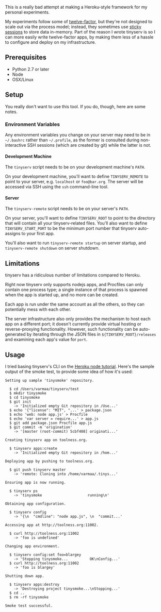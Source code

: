 This is a really bad attempt at making a Heroku-style framework for my
personal experiments.

My experiments follow some of [twelve-factor][], but they're not
designed to scale out via the process model; instead, they sometimes
use [sticky sessions][] to store data in-memory. Part of the reason I
wrote tinyserv is so I can more easily write twelve-factor apps, by
making them less of a hassle to configure and deploy on my infrastructure.

## Prerequisites

* Python 2.7 or later
* Node
* OSX/Linux

## Setup

You really don't want to use this tool. If you do, though, here are
some notes.

### Environment Variables

Any environment variables you change on your server may need to be in
`~/.bashrc` rather than `~/.profile`, as the former is consulted during
non-interactive SSH sessions (which are created by git) while the
latter is not.

#### Development Machine

The `tinyserv` script needs to be on your development machine's `PATH`.

On your development machine, you'll want to define `TINYSERV_REMOTE` to
point to your server, e.g. `localhost` or `foo@bar.org`. The server will
be accessed via SSH using the `ssh` command-line tool.

#### Server

The `tinyserv-remote` script needs to be on your server's `PATH`.

On your server, you'll want to define `TINYSERV_ROOT` to point to
the directory that will contain all your tinyserv-related files. You'll also
want to define `TINYSERV_START_PORT` to be the minimum port number that
tinyserv auto-assigns to your first app.

You'll also want to run `tinyserv-remote startup` on server startup, and
`tinyserv-remote shutdown` on server shutdown.

## Limitations

tinyserv has a ridiculous number of limitations compared to Heroku.

Right now tinyserv only supports nodejs apps, and Procfiles can only
contain one process type; a single instance of that process is spawned
when the app is started up, and no more can be created.

Each app is run under the same account as all the others, so they can
potentially mess with each other.

The server infrastructure also only provides the mechanism to host
each app on a different port; it doesn't currently provide virtual
hosting or reverse-proxying functionality. However, such functionality
can be auto-generated by iterating through the JSON files in
`${TINYSERV_ROOT}/releases` and examining each app's value for `port`.

## Usage

I tried basing tinyserv's CLI on the [Heroku node tutorial][heroku-node].
Here's the sample output of the smoke test, to provide some idea of
how it's used:

    Setting up sample 'tinysmoke' repository.

      $ cd /Users/varmaa/tinyserv/test
      $ mkdir tinysmoke
      $ cd tinysmoke
      $ git init
        -> 'Initialized empty Git repository in /Use...'
      $ echo '{"license": "MIT", "...' > package.json
      $ echo 'web: node app.js' > Procfile
      $ echo 'var server = require...' > app.js
      $ git add package.json Procfile app.js
      $ git commit -m 'origination'
        -> '[master (root-commit) 5cbf408] originati...'

    Creating tinyserv app on toolness.org.

      $ tinyserv apps:create
        -> 'Initialized empty Git repository in /hom...'

    Deploying app by pushing to toolness.org.

      $ git push tinyserv master
        -> 'remote: Cloning into /home/varmaa/.tinys...'

    Ensuring app is now running.

      $ tinyserv ps
        -> 'tinysmoke                     running\n'

    Obtaining app configuration.

      $ tinyserv config
        -> '{\n  "cmdline": "node app.js", \n  "commit...'

    Accessing app at http://toolness.org:11002.

      $ curl http://toolness.org:11002
        -> 'foo is undefined'

    Changing app environment.

      $ tinyserv config:set foo=blargey
        -> 'Stopping tinysmoke...          OK\nConfig...'
      $ curl http://toolness.org:11002
        -> 'foo is blargey'

    Shutting down app.

      $ tinyserv apps:destroy
        -> 'Destroying project tinysmoke...\nStopping...'
      $ cd ..
      $ rm -rf tinysmoke

    Smoke test successful.

  [twelve-factor]: http://www.12factor.net/
  [sticky sessions]: http://en.wikipedia.org/wiki/Load_balancing_%28computing%29#Persistence
  [heroku-node]: https://devcenter.heroku.com/articles/nodejs

